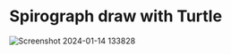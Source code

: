 <h1>Spirograph draw with Turtle</h1>

![Screenshot 2024-01-14 133828](https://github.com/rohit2701singh/Play-with-Turtle-GUI-day18/assets/156118970/6de5b970-5d6c-49d3-9154-690d63376f2d)
